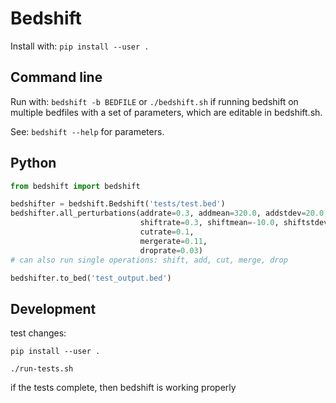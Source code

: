 # Bedshift

Install with: `pip install --user .`

## Command line

Run with: `bedshift -b BEDFILE` or `./bedshift.sh` if running bedshift on multiple bedfiles with a set of parameters, which are editable in bedshift.sh.

See: `bedshift --help` for parameters.

## Python

```py
from bedshift import bedshift

bedshifter = bedshift.Bedshift('tests/test.bed')
bedshifter.all_perturbations(addrate=0.3, addmean=320.0, addstdev=20.0, 
							 shiftrate=0.3, shiftmean=-10.0, shiftstdev=120.0, 
							 cutrate=0.1, 
							 mergerate=0.11, 
							 droprate=0.03)
# can also run single operations: shift, add, cut, merge, drop

bedshifter.to_bed('test_output.bed')
```




## Development

test changes:

```
pip install --user .

./run-tests.sh
```

if the tests complete, then bedshift is working properly
